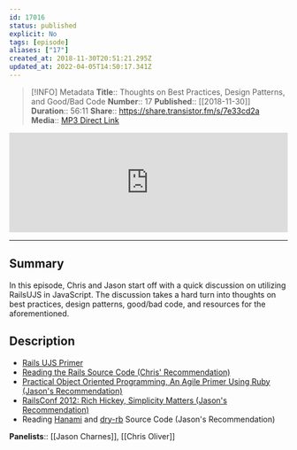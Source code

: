 ```yaml
---
id: 17016
status: published
explicit: No
tags: [episode]
aliases: ["17"]
created_at: 2018-11-30T20:51:21.295Z
updated_at: 2022-04-05T14:50:17.341Z
---
```


> [!INFO] Metadata
> **Title**:: Thoughts on Best Practices, Design Patterns, and Good/Bad Code
> **Number**:: 17
> **Published**:: [[2018-11-30]]
> **Duration**:: 56:11
> **Share**:: <https://share.transistor.fm/s/7e33cd2a>
> **Media**:: [MP3 Direct Link](https://dts.podtrac.com/redirect.mp3/media.transistor.fm/7e33cd2a/7e33cd2a.mp3)

<iframe width="100%" height="180" frameborder="no" scrolling="no" seamless src="https://share.transistor.fm/e/7e33cd2a/dark"></iframe>

---

## Summary

In this episode, Chris and Jason start off with a quick discussion on utilizing RailsUJS in JavaScript. The discussion takes a hard turn into thoughts on best practices, design patterns, good/bad code, and resources for the aforementioned.

## Description

- [Rails UJS Primer](https://gorails.com/episodes/rails-ujs-primer)
- [Reading the Rails Source Code (Chris' Recommendation)](https://github.com/rails/rails)
- [Practical Object Oriented Programming, An Agile Primer Using Ruby (Jason's Recommendation)](https://www.poodr.com)
- [RailsConf 2012: Rich Hickey, Simplicity Matters (Jason's Recommendation)](https://www.youtube.com/watch?v=rI8tNMsozo0)
- Reading [Hanami](https://github.com/hanami/hanami) and [dry-rb](https://github.com/dry-rb) Source Code (Jason's Recommendation)

**Panelists**:: [[Jason Charnes]], [[Chris Oliver]]
